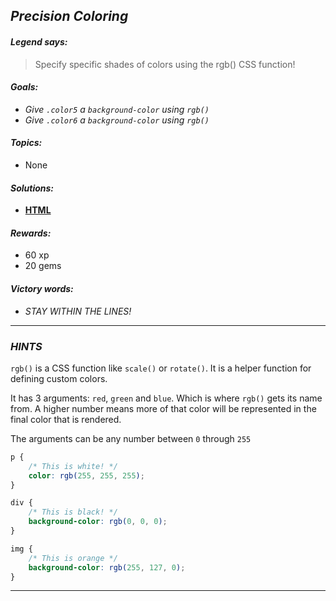 ## _Precision Coloring_

#### _Legend says:_
> Specify specific shades of colors using the rgb() CSS function!

#### _Goals:_
+ _Give `.color5` a `background-color` using `rgb()`_
+ _Give `.color6` a `background-color` using `rgb()`_

#### _Topics:_
+ None

#### _Solutions:_
+ **[HTML](Precision_Coloring.html)**

#### _Rewards:_
+ 60 xp
+ 20 gems

#### _Victory words:_
+ _STAY WITHIN THE LINES!_

___

### _HINTS_

`rgb()` is a CSS function like `scale()` or `rotate()`. It is a helper function for defining custom colors.

It has 3 arguments: `red`, `green` and `blue`. Which is where `rgb()` gets its name from. A higher number means more of that color will be represented in the final color that is rendered.

The arguments can be any number between `0` through `255`

```css
p {
    /* This is white! */
    color: rgb(255, 255, 255);
}

div {
    /* This is black! */
    background-color: rgb(0, 0, 0);
}

img {
    /* This is orange */
    background-color: rgb(255, 127, 0);
}
```

___
